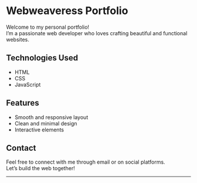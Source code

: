 # Webweaveress Portfolio

Welcome to my personal portfolio!  
I’m a passionate web developer who loves crafting beautiful and functional websites.

## Technologies Used
- HTML
- CSS
- JavaScript

## Features
- Smooth and responsive layout
- Clean and minimal design
- Interactive elements

## Contact
Feel free to connect with me through email or on social platforms.  
Let’s build the web together!

---